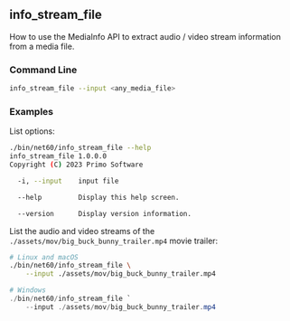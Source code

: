 ## info_stream_file

How to use the MediaInfo API to extract audio / video stream information from a media file.   

### Command Line

```sh
info_stream_file --input <any_media_file>
```

###	Examples

List options:

```sh
./bin/net60/info_stream_file --help
info_stream_file 1.0.0.0
Copyright (C) 2023 Primo Software

  -i, --input    input file

  --help         Display this help screen.

  --version      Display version information.
```

List the audio and video streams of the `./assets/mov/big_buck_bunny_trailer.mp4` movie trailer:

```sh
# Linux and macOS 
./bin/net60/info_stream_file \
    --input ./assets/mov/big_buck_bunny_trailer.mp4
```

```powershell
# Windows
./bin/net60/info_stream_file `
    --input ./assets/mov/big_buck_bunny_trailer.mp4
```
